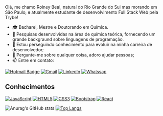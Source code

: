 Olá, me chamo Roiney Beal, natural do Rio Grande do Sul mas morando em São Paulo, e atualmente estudante de desenvolvimento Full Stack Web pela Trybe!

- 🎓 Bacharel, Mestre e Doutorando em Química.
- :test_tube: Pesquisas desenvolvidas na área de química teórica, fornecendo um grande backgraund sobre línguagens de programação.
- 💼 Estou perseguindo conhecimento para evoluir na minha carreira de desenvolvedor;
- :speech_balloon: Pergunte-me sobre qualquer coisa, adoro ajudar pessoas;
- :mailbox: Entre em contato:

[![Hotmail Badge](https://img.shields.io/badge/-Hotmail-0078D4?style=for-the-badge&logo=microsoft-outlook&logoColor=white&link=mailto:nei_beal@hotmail.com)](mailto:nei_beal@hotmail.com)
[![Gmail](https://img.shields.io/badge/-GMAIL-D14836?style=for-the-badge&logo=gmail&logoColor=white)](mailto:roineybeal268gmail.com)
[![LinkedIn](https://img.shields.io/badge/-LINKEDIN-0077B5?style=for-the-badge&logo=linkedin&logoColor=white)](https://www.linkedin.com/in/roiney-beal/)
[![Whatssap](https://img.shields.io/badge/WhatsApp-25D366?style=for-the-badge&logo=whatsapp&logoColor=white)](https://wa.me/5511957701309)


## Conhecimentos 
[![JavaScript](https://img.shields.io/badge/-JavaScript-black?style=flat-square&logo=javascript&link=https://github.com/Roiney/)](https://github.com/Roiney/)
[![HTML5](https://img.shields.io/badge/-HTML5-E34F26?style=flat-square&logo=html5&logoColor=white&link=https://github.com/Roiney/)](https://github.com/Roiney/)
[![CSS3](https://img.shields.io/badge/-CSS3-1572B6?style=flat-square&logo=css3&link=https://github.com/Roiney/)](https://github.com/Roiney/)
[![Bootstrap](https://img.shields.io/badge/-Bootstrap-563D7C?style=flat-square&logo=bootstrap&link=https://github.com/Roiney/)](https://github.com/Roiney/)
[![React](https://img.shields.io/badge/-React-black?style=flat-square&logo=react&link=https://github.com/Roiney/)](https://github.com/Roiney/)


![Anurag's GitHub stats](https://github-readme-stats.vercel.app/api?username=roiney&show_icons=true&theme=dark)
[![Top Langs](https://github-readme-stats.vercel.app/api/top-langs/?username=roiney&layout=compact)](https://github.com/roiney/github-readme-stats)
